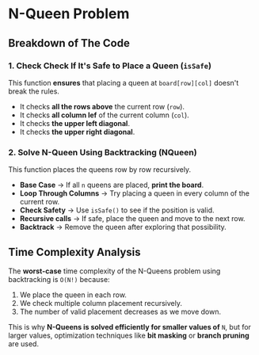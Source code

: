 # N-Queen Problem

## Breakdown of The Code

### 1. Check Check If It's Safe to Place a Queen (`isSafe`)

This function **ensures** that placing a queen at `board[row][col]` doesn't break the rules.
- It checks **all the rows above** the current row (`row`).
- It checks **all column lef** of the current column (`col`).
- It checks **the upper left diagonal**.
- It checks **the upper right diagonal**.

### 2. Solve N-Queen Using Backtracking (NQueen)

This function places the queens row by row recursively.

- **Base Case** → If all `n` queens are placed, **print the board**.
- **Loop Through Columns** → Try placing a queen in every column of the current row.
- **Check Safety** → Use `isSafe()` to see if the position is valid.
- **Recursive calls** → If safe, place the queen and move to the next row.
- **Backtrack** → Remove the queen after exploring that possibility.

## Time Complexity Analysis

The **worst-case** time complexity of the N-Queens problem using backtracking is `O(N!)` because:

1. We place the queen in each row.
2. We check multiple column placement recursively.
3. The number of valid placement decreases as we move down.

This is why **N-Queens is solved efficiently for smaller values of** `N`, but for larger values, optimization techniques like **bit masking** or **branch pruning** are used.